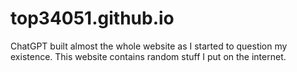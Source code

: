 # top34051.github.io

ChatGPT built almost the whole website as I started to question my existence. This website contains random stuff I put on the internet.

